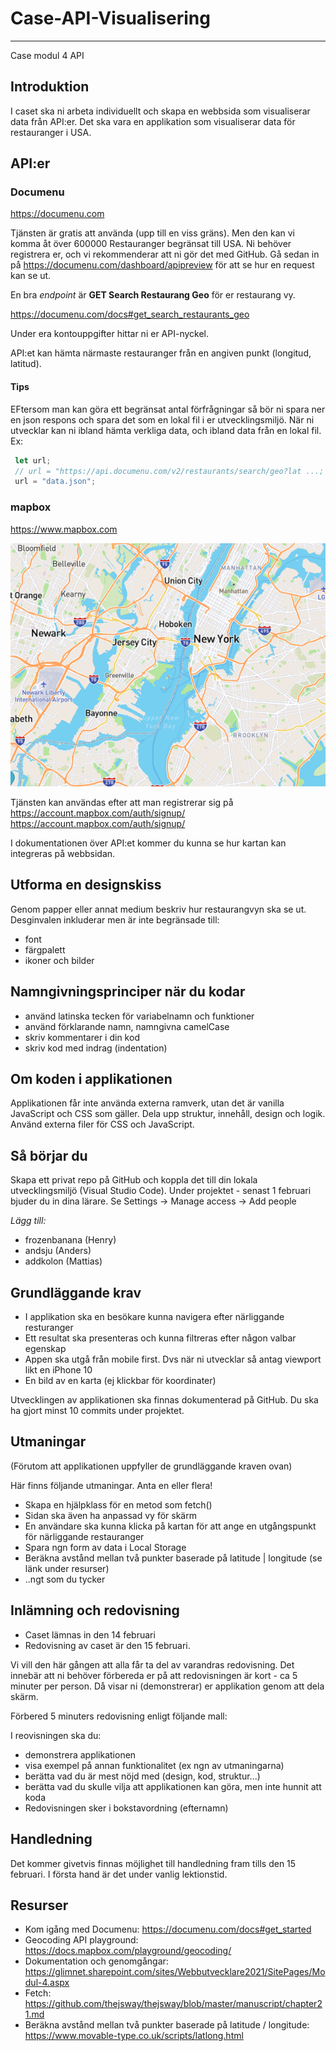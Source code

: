 # Case-API-Visualisering

***

Case modul 4 API

## Introduktion
I caset ska ni arbeta individuellt och skapa en webbsida som visualiserar data från API:er. Det ska vara en applikation som visualiserar data för restauranger i USA.

## API:er

### Documenu
https://documenu.com

Tjänsten är gratis att använda (upp till en viss gräns). Men den kan vi komma åt över 600000 Restauranger begränsat till USA. Ni behöver registrera er, och vi rekommenderar att ni gör det med GitHub.
Gå sedan in på https://documenu.com/dashboard/apipreview för att se hur en request kan se ut. 

En bra *endpoint*  är **GET Search Restaurang Geo** för er restaurang vy.

https://documenu.com/docs#get_search_restaurants_geo

Under era kontouppgifter hittar ni er API-nyckel.

API:et kan hämta närmaste restauranger från en angiven punkt (longitud, latitud).

#### Tips
EFtersom man kan göra ett begränsat antal förfrågningar så bör ni spara ner en json respons och spara det som en lokal fil i er utvecklingsmiljö. När ni utvecklar kan ni ibland hämta verkliga data, och ibland data från en lokal fil. Ex:

```javascript
 let url; 
 // url = "https://api.documenu.com/v2/restaurants/search/geo?lat ...;
 url = "data.json";
```

### mapbox
https://www.mapbox.com

![mapbox](/mapbox.png)

Tjänsten kan användas efter att man registrerar sig på https://account.mapbox.com/auth/signup/
https://account.mapbox.com/auth/signup/

I dokumentationen över API:et kommer du kunna se hur kartan kan integreras på webbsidan.


## Utforma en designskiss
Genom papper eller annat medium beskriv hur restaurangvyn ska se ut. Desginvalen inkluderar men är inte begränsade till:
- font
- färgpalett
- ikoner och bilder

## Namngivningsprinciper när du kodar
- använd latinska tecken för variabelnamn och funktioner
- använd förklarande namn, namngivna camelCase
- skriv kommentarer i din kod
- skriv kod med indrag (indentation)

## Om koden i applikationen 
Applikationen får inte använda externa ramverk, utan det är vanilla JavaScript och CSS som gäller.
Dela upp struktur, innehåll, design och logik. Använd externa filer för CSS och JavaScript.


## Så börjar du
Skapa ett privat repo på GitHub och koppla det till din lokala utvecklingsmiljö (Visual Studio Code). Under projektet - senast 1 februari bjuder du in dina lärare. Se Settings -> Manage access -> Add people

*Lägg till:*

- frozenbanana (Henry)
- andsju (Anders)
- addkolon (Mattias)


## Grundläggande krav

- I applikation ska en besökare kunna navigera efter närliggande resturanger 
- Ett resultat ska presenteras och kunna filtreras efter någon valbar egenskap
- Appen ska utgå från mobile first. Dvs när ni utvecklar så antag viewport likt en iPhone 10
- En bild av en karta (ej klickbar för koordinater) 

Utvecklingen av applikationen ska finnas dokumenterad på GitHub. Du ska ha gjort minst 10 commits under projektet.


## Utmaningar
(Förutom att applikationen uppfyller de grundläggande kraven ovan)

Här finns följande utmaningar. Anta en eller flera!

- Skapa en hjälpklass för en metod som fetch()
- Sidan ska även ha anpassad vy för skärm
- En användare ska kunna klicka på kartan för att ange en utgångspunkt för närliggande restauranger 
- Spara ngn form av data i Local Storage
- Beräkna avstånd mellan två punkter baserade på latitude | longitude (se länk under resurser)
- ..ngt som du tycker 

## Inlämning och redovisning
- Caset lämnas in den 14 februari
- Redovisning av caset är den 15 februari.

Vi vill den här gången att alla får ta del av varandras redovisning. Det innebär att ni behöver förbereda er på att redovisningen är kort - ca 5 minuter per person. Då visar ni (demonstrerar) er applikation genom att dela skärm. 

Förbered 5 minuters redovisning enligt följande mall:

I reovisningen ska du:
- demonstrera applikationen
- visa exempel på annan funktionalitet (ex ngn av utmaningarna)
- berätta vad du är mest nöjd med (design, kod, struktur...)
- berätta vad du skulle vilja att applikationen kan göra, men inte hunnit att koda
- Redovisningen sker i bokstavordning (efternamn)

## Handledning
Det kommer givetvis finnas möjlighet till handledning fram tills den 15 februari. I första hand är det under vanlig lektionstid.

## Resurser
- Kom igång med Documenu: https://documenu.com/docs#get_started
- Geocoding API playground: https://docs.mapbox.com/playground/geocoding/
- Dokumentation och genomgångar: https://glimnet.sharepoint.com/sites/Webbutvecklare2021/SitePages/Modul-4.aspx
- Fetch: https://github.com/thejsway/thejsway/blob/master/manuscript/chapter21.md
- Beräkna avstånd mellan två punkter baserade på latitude / longitude: https://www.movable-type.co.uk/scripts/latlong.html
